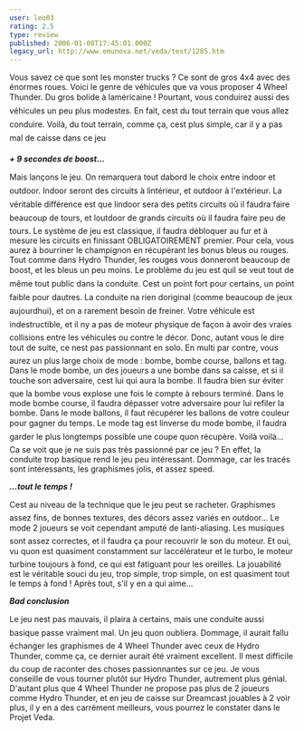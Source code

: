 ```yaml
---
user: leo03
rating: 2.5
type: review
published: 2006-01-08T17:45:01.000Z
legacy_url: http://www.emunova.net/veda/test/1285.htm
---
```

Vous savez ce que sont les monster trucks ? Ce sont de gros 4x4 avec des énormes roues. Voici le genre de véhicules que va vous proposer 4 Wheel Thunder. Du gros bolide à laméricaine ! Pourtant, vous conduirez aussi des véhicules un peu plus modestes. En fait, cest du tout terrain que vous allez conduire. Voilà, du tout terrain, comme ça, cest plus simple, car il y a pas mal de caisse dans ce jeu  

  

_**+ 9 secondes de boost...**_  

  

Mais lançons le jeu. On remarquera tout dabord le choix entre indoor et outdoor. Indoor seront des circuits à lintérieur, et outdoor à l'extérieur. La véritable différence est que lindoor sera des petits circuits où il faudra faire beaucoup de tours, et loutdoor de grands circuits où il faudra faire peu de tours. Le système de jeu est classique, il faudra débloquer au fur et à mesure les circuits en finissant OBLIGATOIREMENT premier. Pour cela, vous aurez à bourriner le champignon en récupérant les bonus bleus ou rouges. Tout comme dans Hydro Thunder, les rouges vous donneront beaucoup de boost, et les bleus un peu moins. Le problème du jeu est quil se veut tout de même tout public dans la conduite. Cest un point fort pour certains, un point faible pour dautres. La conduite na rien doriginal (comme beaucoup de jeux aujourdhui), et on a rarement besoin de freiner. Votre véhicule est indestructible, et il ny a pas de moteur physique de façon à avoir des vraies collisions entre les véhicules ou contre le décor. Donc, autant vous le dire tout de suite, ce nest pas passionnant en solo. En multi par contre, vous aurez un plus large choix de mode : bombe, bombe course, ballons et tag. Dans le mode bombe, un des joueurs a une bombe dans sa caisse, et si il touche son adversaire, cest lui qui aura la bombe. Il faudra bien sur éviter que la bombe vous explose une fois le compte à rebours terminé. Dans le mode bombe course, il faudra dépasser votre adversaire pour lui refiler la bombe. Dans le mode ballons, il faut récupérer les ballons de votre couleur pour gagner du temps. Le mode tag est linverse du mode bombe, il faudra garder le plus longtemps possible une coupe quon récupère. Voilà voilà... Ca se voit que je ne suis pas très passionné par ce jeu ? En effet, la conduite trop basique rend le jeu peu intéressant. Dommage, car les tracés sont intéressants, les graphismes jolis, et assez speed.  

  

_**...tout le temps !**_  

  

Cest au niveau de la technique que le jeu peut se racheter. Graphismes assez fins, de bonnes textures, des décors assez variés en outdoor... Le mode 2 joueurs se voit cependant amputé de lanti-aliasing. Les musiques sont assez correctes, et il faudra ça pour recouvrir le son du moteur. Et oui, vu quon est quasiment constamment sur laccélérateur et le turbo, le moteur turbine toujours à fond, ce qui est fatiguant pour les oreilles. La jouabilité est le véritable souci du jeu, trop simple, trop simple, on est quasiment tout le temps à fond ! Après tout, s'il y en a qui aime...  

  

_**Bad conclusion**_  

  

Le jeu nest pas mauvais, il plaira à certains, mais une conduite aussi basique passe vraiment mal. Un jeu quon oubliera. Dommage, il aurait fallu échanger les graphismes de 4 Wheel Thunder avec ceux de Hydro Thunder, comme ça, ce dernier aurait été vraiment excellent. Il mest difficile du coup de raconter des choses passionnantes sur ce jeu. Je vous conseille de vous tourner plutôt sur Hydro Thunder, autrement plus génial. D'autant plus que 4 Wheel Thunder ne propose pas plus de 2 joueurs comme Hydro Thunder, et en jeu de caisse sur Dreamcast jouables à 2 voir plus, il y en a des carrément meilleurs, vous pourrez le constater dans le Projet Veda.